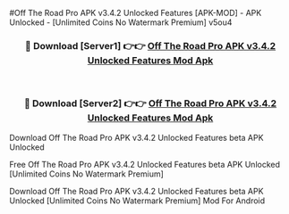 #Off The Road Pro APK v3.4.2 Unlocked Features [APK-MOD] - APK Unlocked - [Unlimited Coins No Watermark Premium] v5ou4



<div align="center">

<h3>🔴 Download [Server1] 👉👉 <a href="https://momento.my/?title=Off_The_Road_Pro_APK_v3.4.2_Unlocked_Features">Off The Road Pro APK v3.4.2 Unlocked Features Mod Apk</a></h3><br>

<h3>🔴 Download [Server2] 👉👉 <a href="https://momento.my/?title=Off_The_Road_Pro_APK_v3.4.2_Unlocked_Features">Off The Road Pro APK v3.4.2 Unlocked Features Mod Apk</a></h3>
</div>



Download Off The Road Pro APK v3.4.2 Unlocked Features beta APK Unlocked

Free Off The Road Pro APK v3.4.2 Unlocked Features beta APK Unlocked [Unlimited Coins No Watermark Premium]

Download Off The Road Pro APK v3.4.2 Unlocked Features beta APK Unlocked [Unlimited Coins No Watermark Premium] Mod For Android
